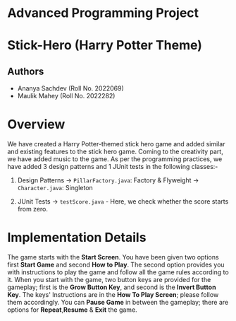 # Advanced Programming Project
# Stick-Hero (Harry Potter Theme)

## Authors
- Ananya Sachdev (Roll No. 2022069)
- Maulik Mahey (Roll No. 2022282)

# Overview
We have created a Harry Potter-themed stick hero game and added similar and existing features to the stick hero game. Coming to the creativity part, we have added music to the game. 
As per the programming practices, we have added 3 design patterns and 1 JUnit tests in the following classes:-

1. Design Patterns
   -> `PillarFactory.java`: Factory & Flyweight
   -> `Character.java`: Singleton

2. JUnit Tests
   -> `testScore.java` - Here, we check whether the score starts from zero.

# Implementation Details

The game starts with the **Start Screen**. You have been given two options first **Start Game** and second **How to Play**. The second option provides you with instructions to play the game and follow all the game rules according to it. When you start with the game, two button keys are provided for the gameplay; first is the **Grow Button Key**, and  second is the **Invert Button Key**. The keys' Instructions are in the **How To Play Screen**; please follow them accordingly. You can **Pause Game** in between the gameplay; there are options for **Repeat**,**Resume** & **Exit** the game.



